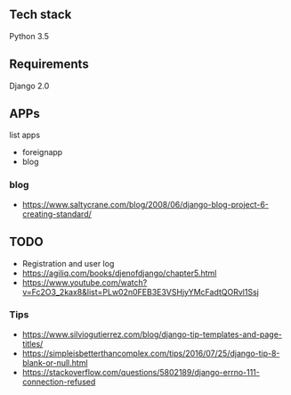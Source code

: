 ## Tech stack

Python 3.5

## Requirements

Django 2.0

## APPs

list apps
- foreignapp
- blog

### blog

- https://www.saltycrane.com/blog/2008/06/django-blog-project-6-creating-standard/

## TODO

- Registration and user log
- https://agiliq.com/books/djenofdjango/chapter5.html
- https://www.youtube.com/watch?v=Fc2O3_2kax8&list=PLw02n0FEB3E3VSHjyYMcFadtQORvl1Ssj

### Tips

- https://www.silviogutierrez.com/blog/django-tip-templates-and-page-titles/
- https://simpleisbetterthancomplex.com/tips/2016/07/25/django-tip-8-blank-or-null.html
- https://stackoverflow.com/questions/5802189/django-errno-111-connection-refused